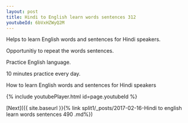 ```yaml
---
layout: post
title: Hindi to English learn words sentences 312 
youtubeId: 6bVxHZWyQ2M
---
```

 
 
Helps to learn English words and sentences for Hindi speakers.

Opportunitiy to repeat the words sentences. 

Practice English language. 
 
10 minutes practice every day. 
 
How to learn English words and sentences for Hindi speakers 
 
{% include youtubePlayer.html id=page.youtubeId %}
 
 
[Next]({{ site.baseurl }}{% link  split1/_posts/2017-02-16-Hindi to english learn words sentences 490 .md%})
 
